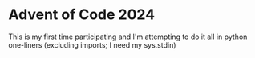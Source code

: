 # Advent of Code 2024
This is my first time participating and I'm attempting to do it all in python one-liners (excluding imports; I need my sys.stdin)

